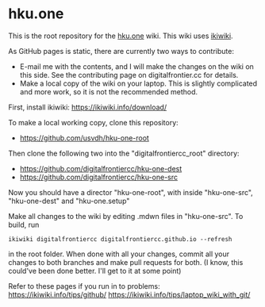 # hku.one
This is the root repository for the [hku.one](https://hku.one/) wiki. This wiki uses [ikiwiki](https://ikiwiki.info/).

As GitHub pages is static, there are currently two ways to contribute:
* E-mail me with the contents, and I will make the changes on the wiki on this side. See the contributing page on digitalfrontier.cc for details.
* Make a local copy of the wiki on your laptop. This is slightly complicated and more work, so it is not the recommended method. 

First, install ikiwiki:
https://ikiwiki.info/download/

To make a local working copy, clone this repository:
* https://github.com/usvdh/hku-one-root

Then clone the following two into the "digitalfrontiercc_root" directory:
* https://github.com/digitalfrontiercc/hku-one-dest
* https://github.com/digitalfrontiercc/hku-one-src

Now you should have a director "hku-one-root", with inside "hku-one-src", "hku-one-dest" and "hku-one.setup"

Make all changes to the wiki by editing .mdwn files in "hku-one-src". To build, run 
```
ikiwiki digitalfrontiercc digitalfrontiercc.github.io --refresh
```
in the root folder. When done with all your changes, commit all your changes to both branches and make pull requests for both. 
(I know, this could've been done better. I'll get to it at some point)

Refer to these pages if you run in to problems:
https://ikiwiki.info/tips/github/
https://ikiwiki.info/tips/laptop_wiki_with_git/
